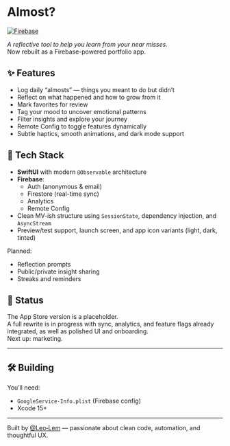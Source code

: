 # Almost?

[![Firebase](https://img.shields.io/badge/Firebase-console-orange?logo=firebase)](https://console.firebase.google.com/project/dev-leolem-almost/overview)

*A reflective tool to help you learn from your near misses.*  
Now rebuilt as a Firebase-powered portfolio app.

## ✨ Features

- Log daily “almosts” — things you meant to do but didn’t  
- Reflect on what happened and how to grow from it  
- Mark favorites for review  
- Tag your mood to uncover emotional patterns  
- Filter insights and explore your journey  
- Remote Config to toggle features dynamically  
- Subtle haptics, smooth animations, and dark mode support


## 🔧 Tech Stack

- **SwiftUI** with modern `@Observable` architecture  
- **Firebase**:
  - Auth (anonymous & email)
  - Firestore (real-time sync)
  - Analytics
  - Remote Config  
- Clean MV-ish structure using `SessionState`, dependency injection, and `AsyncStream`  
- Preview/test support, launch screen, and app icon variants (light, dark, tinted)

Planned:
- Reflection prompts  
- Public/private insight sharing  
- Streaks and reminders

## 🚧 Status

The App Store version is a placeholder.  
A full rewrite is in progress with sync, analytics, and feature flags already integrated, as well as polished UI and onboarding.  
Next up: marketing.

---

## 🛠️ Building

You’ll need:

- `GoogleService-Info.plist` (Firebase config)
- Xcode 15+

---

Built by [@Leo‑Lem](https://github.com/leolem) — passionate about clean code, automation, and thoughtful UX.
